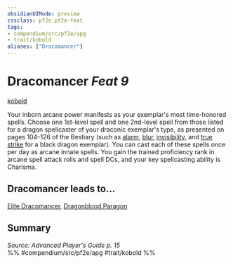 ```yaml
---
obsidianUIMode: preview
cssclass: pf2e,pf2e-feat
tags:
- compendium/src/pf2e/apg
- trait/kobold
aliases: ["Dracomancer"]
---
```

# Dracomancer  *Feat 9*  
[kobold](kobold-b1.md "Kobold Ancestry & Heritage Trait")  


Your inborn arcane power manifests as your exemplar's most time-honored spells. Choose one 1st-level spell and one 2nd-level spell from those listed for a dragon spellcaster of your draconic exemplar's type, as presented on pages 104–126 of the Bestiary (such as [alarm](alarm.md), [blur](blur.md), [invisibility](Reference/Compendium/Spells/invisibility.md), and [true strike](true-strike.md) for a black dragon exemplar). You can cast each of these spells once per day as arcane innate spells. You gain the trained proficiency rank in arcane spell attack rolls and spell DCs, and your key spellcasting ability is Charisma.

## Dracomancer leads to...

[Elite Dracomancer](elite-dracomancer-apg.md), [Dragonblood Paragon](dragonblood-paragon-loag.md)

## Summary

*Source: Advanced Player's Guide p. 15*  
%% #compendium/src/pf2e/apg #trait/kobold %%
